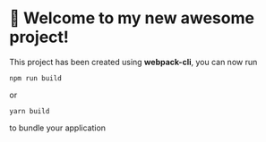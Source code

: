 # 🚀 Welcome to my new awesome project!

This project has been created using **webpack-cli**, you can now run

```
npm run build
```

or

```
yarn build
```

to bundle your application
